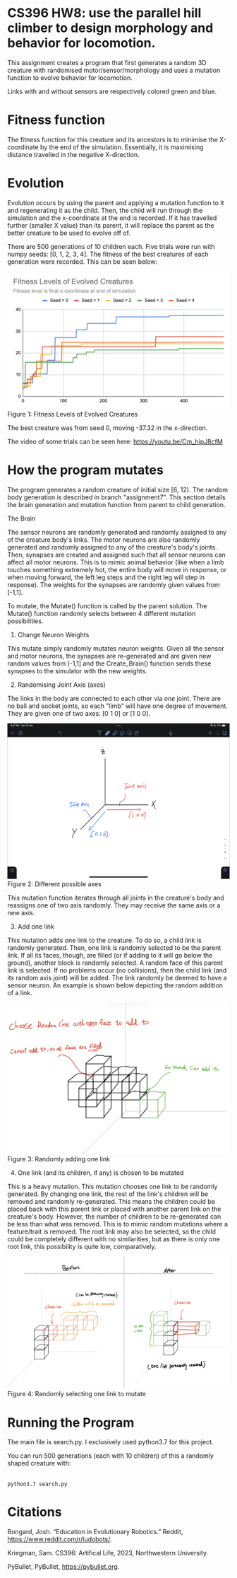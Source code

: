 # CS396 HW8: use the parallel hill climber to design morphology and behavior for locomotion.

This assignment creates a program that first generates a random 3D creature with randomised motor/sensor/morphology and uses a mutation function to evolve behavior for locomotion. 

Links with and without sensors are respectively colored green and blue.

# Fitness function 
The fitness function for this creature and its ancestors is to minimise the X-coordinate by the end of the simulation. Essentially, it is maximising distance travelled in the negative X-direction. 

# Evolution
Evolution occurs by using the parent and applying a mutation function to it and regenerating it as the child. Then, the child will run through the simulation and the x-coordinate at the end is recorded. If it has travelled further (smaller X value) than its parent, it will replace the parent as the better creature to be used to evolve off of. 

There are 500 generations of 10 children each. Five trials were run with numpy seeds: [0, 1, 2, 3, 4]. The fitness of the best creatures of each generation were recorded. This can be seen below:

![alt text](readmeImages/fitnesslevels.png)
Figure 1: Fitness Levels of Evolved Creatures

The best creature was from seed 0, moving -37.32 in the x-direction.

The video of some trials can be seen here: https://youtu.be/Cm_hipJ8cfM


# How the program mutates 

The program generates a random creature of initial size [6, 12). The random body generation is described in branch "assignment7". This section details the brain generation and mutation function from parent to child generation. 

The Brain

The sensor neurons are randomly generated and randomly assigned to any of the creature body's links. The motor neurons are also randomly generated and randomly assigned to any of the creature's body's joints. Then, synapses are created and assigned such that all sensor neurons can affect all motor neurons. This is to mimic animal behavior (like when a limb touches something extremely hot, the entire body will move in response, or when moving forward, the left leg steps and the right leg will step in response). The weights for the synapses are randomly given values from [-1,1]. 

To mutate, the Mutate() function is called by the parent solution. The Mutate() function randomly selects between 4 different mutation possibilities.

1) Change Neuron Weights

This mutate simply randomly mutates neuron weights. Given all the sensor and motor neurons, the synapses are re-generated and are given new random values from [-1,1] and the Create_Brain() function sends these synapses to the simulator with the new weights.

2) Randomising Joint Axis (axes)

The links in the body are connected to each other via *one* joint. There are no ball and socket joints, so each "limb" will have one degree of movement. They are given one of two axes: [0 1 0] or [1 0 0].

![alt text](readmeImages/Joint_Axis.jpeg)
Figure 2: Different possible axes

This mutation function iterates through all joints in the creature's body and reassigns one of two axis randomly. They may receive the same axis or a new axis. 

3) Add one link

This mutation adds one link to the creature. To do so, a child link is randomly generated. Then, one link is randomly selected to be the parent link. If all its faces, though, are filled (or if adding to it will go below the ground), another block is randomly selected. A random face of this parent link is selected. If no problems occur (no collisions), then the child link (and its random axis joint) will be added. The link randomly be deemed to have a sensor neuron. An example is shown below depicting the random addition of a link.

![alt text](readmeImages/addonelink.jpeg)
Figure 3: Randomly adding one link

4) One link (and its children, if any) is chosen to be mutated

This is a heavy mutation. This mutation chooses one link to be randomly generated. By changing one link, the rest of the link's children will be removed and randomly re-generated. This means the children could be placed back with this parent link or placed with another parent link on the creature's body. However, the number of children to be re-generated can be less than what was removed. This is to mimic random mutations where a feature/trait is removed. The root link may also be selected, so the child could be completely different with no similarities, but as there is only one root link, this possibility is quite low, comparatively.

![alt text](readmeImages/SelectOneLinkMutation.jpeg)
Figure 4: Randomly selecting one link to mutate


# Running the Program

The main file is search.py. I exclusively used python3.7 for this project.

You can run 500 generations (each with 10 children) of this a randomly shaped creature with:

``` 

python3.7 search.py 

```



# Citations

Bongard, Josh. “Education in Evolutionary Robotics.” Reddit, https://www.reddit.com/r/ludobots/.

Kriegman, Sam. CS396: Artifical Life, 2023, Northwestern University.

PyBullet, PyBullet, https://pybullet.org. 